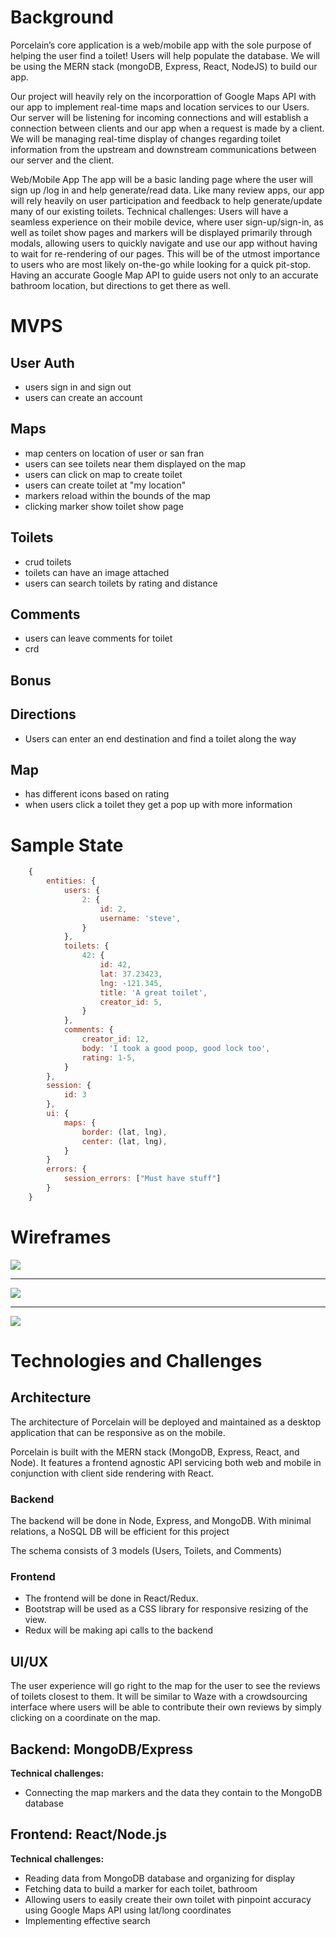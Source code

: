 # Background

Porcelain’s core application is a web/mobile app with the sole purpose of helping the user find a toilet! Users will help populate the database. We will be using the MERN stack (mongoDB, Express, React, NodeJS) to build our app.


Our project will heavily rely on the incorporattion of  Google Maps API with our app to implement real-time maps and location services to our Users.
Our server will be listening for incoming connections and will establish a connection between clients and our app when a request is made by a client.
We will be managing real-time display of changes regarding toilet information from the upstream and downstream communications between our server and the client.

Web/Mobile App
The app will be a basic landing page where the user will sign up /log in and help generate/read data. Like many review apps, our app will rely heavily on user participation and feedback to help generate/update many of our existing toilets.
Technical challenges:
Users will have a seamless experience on their mobile device, where user sign-up/sign-in, as well as toilet show pages and markers will be displayed primarily through modals, allowing users to quickly navigate and use our app without having to wait for re-rendering of our pages. This will be of the utmost importance to users who are most likely on-the-go while looking for a quick pit-stop.
Having an accurate Google Map API to guide users not only to an accurate bathroom location, but directions to get there as well.

# MVPS

## User Auth
- users sign in and sign out
- users can create an account

## Maps
- map centers on location of user or san fran
- users can see toilets near them displayed on the map
- users can click on map to create toilet
- users can create toilet at "my location"
- markers reload within the bounds of the map
- clicking marker show toilet show page

## Toilets
- crud toilets
- toilets can have an image attached
- users can search toilets by rating and distance

## Comments
- users can leave comments for toilet
- crd

## Bonus

## Directions
- Users can enter an end destination and find a toilet along the way

## Map
- has different icons based on rating
- when users click a toilet they get a pop up with more information

# Sample State

```javascript
    {
        entities: {
            users: {
                2: {
                    id: 2,
                    username: 'steve',
                }
            },
            toilets: {
                42: {
                    id: 42,
                    lat: 37.23423,
                    lng: -121.345,
                    title: 'A great toilet',
                    creator_id: 5,
                }
            },
            comments: {
                creator_id: 12,
                body: 'I took a good poop, good lock too',
                rating: 1-5,
            }
        },
        session: {
            id: 3
        },
        ui: {
            maps: {
                border: (lat, lng),
                center: (lat, lng),
            }
        }
        errors: {
            session_errors: ["Must have stuff"]
        }
    }

```

# Wireframes

![](https://github.com/peterniemeier/test/blob/master/ui1.jpg)

***


![](https://github.com/peterniemeier/test/blob/master/ui2.jpg)


***


![](https://github.com/peterniemeier/test/blob/master/ui3.jpg)

# Technologies and Challenges

## Architecture
The architecture of Porcelain  will be deployed and maintained as a desktop application that can be responsive as on the mobile.

Porcelain is built with the MERN stack (MongoDB, Express, React, and Node). It features a frontend agnostic API servicing both web and mobile in conjunction with client side rendering with React.

### Backend

The backend will be done in Node, Express, and MongoDB. With minimal relations, a NoSQL DB will be efficient for this project

The schema consists of 3 models (Users, Toilets, and Comments)

### Frontend

- The frontend will be done in React/Redux.
- Bootstrap will be used as a CSS library for responsive resizing of the view.
- Redux will be making api calls to the backend


## UI/UX

The user experience will go right to the map for the user to see the reviews of toilets closest to them.  It will be similar to Waze with a crowdsourcing interface where users will be able to contribute their own reviews by simply clicking on a coordinate on the map.

## Backend: MongoDB/Express
**Technical challenges:**
* Connecting the map markers and the data they contain to the MongoDB database
## Frontend: React/Node.js
**Technical challenges:**
* Reading data from MongoDB database and organizing for display
* Fetching data to build a marker for each toilet, bathroom
* Allowing users to easily create their own toilet with pinpoint accuracy using Google Maps API using lat/long coordinates
* Implementing effective search


